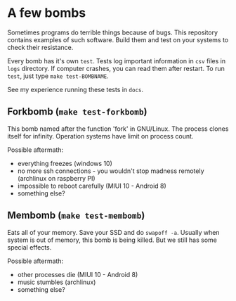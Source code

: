 # A few bombs
Sometimes programs do terrible things because of bugs. This repository contains examples of such software. Build them and test on your systems to check their resistance.

Every bomb has it's own ```test```. Tests log important information in ```csv``` files in ```logs``` directory. If computer crashes, you can read them after restart. To run ```test```, just type ```make test-BOMBNAME```.

See my experience running these tests in ```docs```.

## Forkbomb (```make test-forkbomb```)
This bomb named after the function 'fork' in GNU/Linux. The process clones itself for infinity. Operation systems have limit on process count.

Possible aftermath:
- everything freezes (windows 10)
- no more ssh connections - you wouldn't stop madness remotely (archlinux on raspberry PI)
- impossible to reboot carefully (MIUI 10 - Android 8)
- something else?

## Membomb (```make test-membomb```)
Eats all of your memory. Save your SSD and do ```swapoff -a```. Usually when system is out of memory, this bomb is being killed. But we still has some special effects.

Possible aftermath:
- other processes die (MIUI 10 - Android 8)
- music stumbles (archlinux)
- something else?
